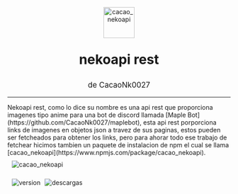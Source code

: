 <div align="center">
    <p><a href="https://discord.gg/PKGhvUKaQN"><img src="https://media.discordapp.net/attachments/809089744574611507/855990674046582794/1624150826097.png?width=322&height=461" width="70" alt="cacao_nekoapi" /></a></p>
    <p style="font-family: -apple-system, BlinkMacSystemFont, 'Segoe UI', Roboto, Oxygen, Ubuntu, Cantarell, 'Open Sans', 'Helvetica Neue', sans-serif; font-size: 30px;"><b>nekoapi rest</b></p>
    <p style="font-family: -apple-system, BlinkMacSystemFont, 'Segoe UI', Roboto, Oxygen, Ubuntu, Cantarell, 'Open Sans', 'Helvetica Neue', sans-serif; font-size: 17px;">de CacaoNk0027<p>
    <hr>
</div>
Nekoapi rest, como lo dice su nombre es una api rest que proporciona imagenes tipo anime para una bot de discord llamada [Maple Bot](https://github.com/CacaoNk0027/maplebot), esta api rest porporciona links de imagenes en objetos json a travez de sus paginas, estos pueden ser fetcheados para obtener los links, pero para ahorar todo ese trabajo de fetchear hicimos tambien un paquete de instalacion de npm el cual se llama [cacao_nekoapi](https://www.npmjs.com/package/cacao_nekoapi).

<img src="https://nodei.co/npm/cacao_nekoapi.png?downloads=true&downloadRank=true&stars=true" alt="cacao_nekoapi" style="margin-top:10px; margin-left: 10px;">
<p><img style="margin-top:10px; margin-left: 10px;" src="https://img.shields.io/npm/v/cacao_nekoapi.svg?maxAge=3600" alt="version"><img style="margin-top:10px; margin-left: 10px;"src="https://img.shields.io/npm/dt/cacao_nekoapi" alt="descargas"></p>